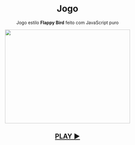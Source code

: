 <div align="center">

# Jogo

Jogo estilo **Flappy Bird** feito com JavaScript puro

<img src="doc/preview.gif" width="400" height="300"/>

## [PLAY :arrow_forward:](https://arthur-kf.github.io/Jogo/)

</div>
